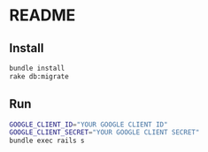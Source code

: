 # README

## Install

```sh
bundle install
rake db:migrate
```

## Run

```sh
GOOGLE_CLIENT_ID="YOUR GOOGLE CLIENT ID"
GOOGLE_CLIENT_SECRET="YOUR GOOGLE CLIENT SECRET"
bundle exec rails s
```

